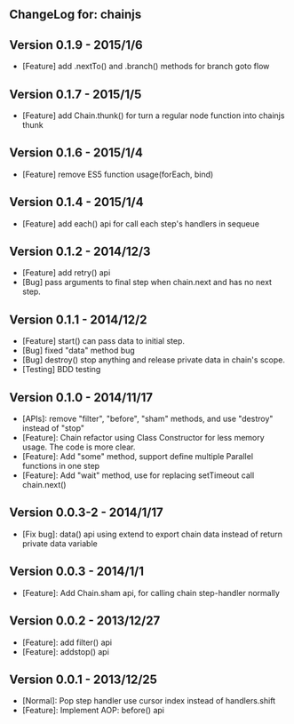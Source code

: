 ## ChangeLog for: chainjs

## Version 0.1.9 - 2015/1/6
- [Feature] add .nextTo() and .branch() methods for branch goto flow

## Version 0.1.7 - 2015/1/5
- [Feature] add Chain.thunk() for turn a regular node function into chainjs thunk  

## Version 0.1.6 - 2015/1/4
- [Feature] remove ES5 function usage(forEach, bind)

## Version 0.1.4 - 2015/1/4

- [Feature] add each() api for call each step's handlers in sequeue

## Version 0.1.2 - 2014/12/3

- [Feature] add retry() api
- [Bug] pass arguments to final step when chain.next and has no next step.

## Version 0.1.1 - 2014/12/2

- [Feature] start() can pass data to initial step.
- [Bug] fixed "data" method bug
- [Bug] destroy() stop anything and release private data in chain's scope.
- [Testing] BDD testing

## Version 0.1.0 - 2014/11/17

- [APIs]: remove "filter", "before", "sham" methods, and use "destroy" instead of "stop"
- [Feature]: Chain refactor using Class Constructor for less memory usage. The code is more clear.
- [Feature]: Add "some" method, support define multiple Parallel functions in one step
- [Feature]: Add "wait" method, use for replacing setTimeout call chain.next()

## Version 0.0.3-2 - 2014/1/17

- [Fix bug]: data() api using extend to export chain data instead of return private data variable

## Version 0.0.3 - 2014/1/1

- [Feature]: Add Chain.sham api, for calling chain step-handler normally

## Version 0.0.2 - 2013/12/27

- [Feature]: add filter() api 
- [Feature]: addstop() api

## Version 0.0.1 - 2013/12/25

- [Normal]: Pop step handler use cursor index instead of handlers.shift
- [Feature]: Implement AOP: before() api
